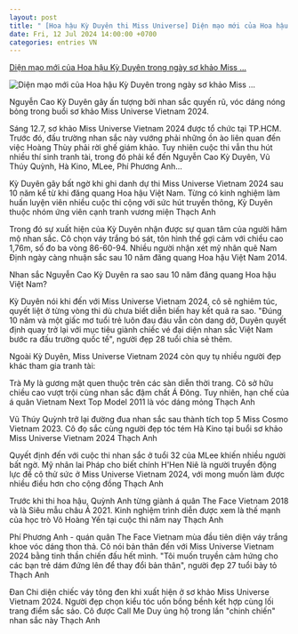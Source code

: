 ```yaml
---
layout: post
title: " [Hoa hậu Kỳ Duyên thi Miss Universe] Diện mạo mới của Hoa hậu Kỳ Duyên trong ngày sơ khảo Miss ..."
date: Fri, 12 Jul 2024 14:00:00 +0700
categories: entries VN
---
```

[Diện mạo mới của Hoa hậu Kỳ Duyên trong ngày sơ khảo Miss ...](https://thanhnien.vn/dien-mao-moi-cua-hoa-hau-ky-duyen-trong-ngay-so-khao-miss-universe-vietnam-185240712132242159.htm)

![Diện mạo mới của Hoa hậu Kỳ Duyên trong ngày sơ khảo Miss ...](https://images2.thanhnien.vn/zoom/600_315/528068263637045248/2024/7/12/ky-duyen-22-172076177661355248255-0-0-1315-2510-crop-17207652261821617900329.jpeg)

Nguyễn Cao Kỳ Duyên gây ấn tượng bởi nhan sắc quyến rũ, vóc dáng nóng bỏng trong buổi sơ khảo Miss Universe Vietnam 2024.

Sáng 12.7, sơ khảo Miss Universe Vietnam 2024 được tổ chức tại TP.HCM. Trước đó, đấu trường nhan sắc này vướng phải những ồn ào liên quan đến việc Hoàng Thùy phải rời ghế giám khảo. Tuy nhiên cuộc thi vẫn thu hút nhiều thí sinh tranh tài, trong đó phải kể đến Nguyễn Cao Kỳ Duyên, Vũ Thúy Quỳnh, Hà Kino, MLee, Phí Phương Anh...

Kỳ Duyên gây bất ngờ khi ghi danh dự thi Miss Universe Vietnam 2024 sau 10 năm kể từ khi đăng quang Hoa hậu Việt Nam. Từng có kinh nghiệm làm huấn luyện viên nhiều cuộc thi cộng với sức hút truyền thông, Kỳ Duyên thuộc nhóm ứng viên cạnh tranh vương miện Thạch Anh

Trong đó sự xuất hiện của Kỳ Duyên nhận được sự quan tâm của người hâm mộ nhan sắc. Cô chọn váy trắng bó sát, tôn hình thể gợi cảm với chiều cao 1,76m, số đo ba vòng 86-60-94. Nhiều người nhận xét mỹ nhân quê Nam Định ngày càng nhuận sắc sau 10 năm đăng quang Hoa hậu Việt Nam 2014.

Nhan sắc Nguyễn Cao Kỳ Duyên ra sao sau 10 năm đăng quang Hoa hậu Việt Nam?

Kỳ Duyên nói khi đến với Miss Universe Vietnam 2024, cô sẽ nghiêm túc, quyết liệt ở từng vòng thi dù chưa biết diễn biến hay kết quả ra sao. "Đúng 10 năm và một giấc mơ tuổi trẻ luôn đau đáu vẫn còn dang dở, Duyên quyết định quay trở lại với mục tiêu giành chiếc vé đại diện nhan sắc Việt Nam bước ra đấu trường quốc tế", người đẹp 28 tuổi chia sẻ thêm.

Ngoài Kỳ Duyên, Miss Universe Vietnam 2024 còn quy tụ nhiều người đẹp khác tham gia tranh tài:

Trà My là gương mặt quen thuộc trên các sàn diễn thời trang. Cô sở hữu chiều cao vượt trội cùng nhan sắc đậm chất Á Đông. Tuy nhiên, hạn chế của á quân Vietnam Next Top Model 2011 là vóc dáng mỏng Thạch Anh

Vũ Thúy Quỳnh trở lại đường đua nhan sắc sau thành tích top 5 Miss Cosmo Vietnam 2023. Cô đọ sắc cùng người đẹp tóc tém Hà Kino tại buổi sơ khảo Miss Universe Vietnam 2024 Thạch Anh

Quyết định đến với cuộc thi nhan sắc ở tuổi 32 của MLee khiến nhiều người bất ngờ. Mỹ nhân lai Pháp cho biết chính H'Hen Niê là người truyền động lực để cô thử sức ở Miss Universe Vietnam 2024, với mong muốn làm được nhiều điều hơn cho cộng đồng Thạch Anh

Trước khi thi hoa hậu, Quỳnh Anh từng giành á quân The Face Vietnam 2018 và là Siêu mẫu châu Á 2021. Kinh nghiệm trình diễn được xem là thế mạnh của học trò Võ Hoàng Yến tại cuộc thi năm nay Thạch Anh

Phí Phương Anh - quán quân The Face Vietnam mùa đầu tiên diện váy trắng khoe vóc dáng thon thả. Cô nói bản thân đến với Miss Universe Vietnam 2024 bằng tinh thần chiến đấu hết mình. "Tôi muốn truyền cảm hứng cho các bạn trẻ dám đứng lên để thay đổi bản thân", người đẹp 27 tuổi bày tỏ Thạch Anh

Đan Chi diện chiếc váy tông đen khi xuất hiện ở sơ khảo Miss Universe Vietnam 2024. Người đẹp chọn kiểu tóc uốn bồng bềnh kết hợp cùng lối trang điểm sắc sảo. Cô được Call Me Duy ủng hộ trong lần "chinh chiến" nhan sắc này Thạch Anh

